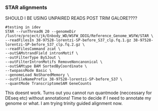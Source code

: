 ### STAR alignments


SHOULD I BE USING UNPAIRED READS POST TRIM GALORE????



```
#testing in idev
STAR --runThreadN 20 --genomeDir /lustre/project/jk/Enbody_WD/WSFW_DDIG/Reference_Genome_WSFW/STAR \
--readFilesIn 38-97528-lorentzi-SP-before_S37_clp.fq.1.gz 38-97528-lorentzi-SP-before_S37_clp.fq.2.gz \
--readFilesCommand zcat \
--outSAMstrandField intronMotif \
--outFilterType BySJout \
--outFilterIntronMotifs RemoveNoncanonical \
--outSAMtype BAM SortedByCoordinate \
--twopassMode Basic \
--genomeLoad NoSharedMemory \
--outFileNamePrefix 38-97528-lorentzi-SP-before_S37 \
--quantMode TranscriptomeSAM GeneCounts

```
This doesnt work. Turns out you cannot run quantmode (neccessary for DEseq etc) without annotations!
Time to decide if I need to annotate my genome or what. I am trying trinity guided alignment now.
